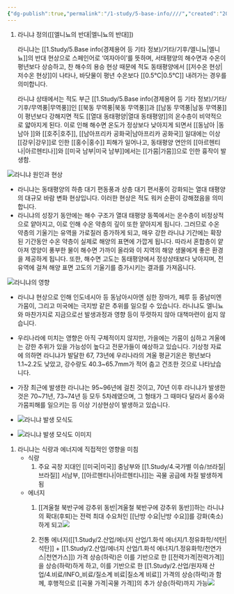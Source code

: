 ```yaml
---
{"dg-publish":true,"permalink":"/1-study/5-base-info////","created":"2024-11-20T21:02:30.064+09:00","updated":"2025-06-03T20:07:22.464+09:00"}
---
```


1. 라니냐 정의([[엘니뇨의 반대\|엘니뇨의 반대]])
	
	라니냐는 [[1.Study/5.Base info(경제용어 등 기타 정보)/기타/기후/엘니뇨\|엘니뇨]]의 반대 현상으로 스페인어로 ‘여자아이’를 뜻하며, 서태평양의 해수면과 수온이 평년보다 상승하고, 찬 해수의 용승 현상 때문에 적도 동태평양에서 [[저수온 현상\|저수온 현상]]이 나타나, 바닷물이 평년 수온보다 [[0.5℃\|0.5℃]] 내려가는 경우를 의미합니다.

	 라니냐 상태에서는 적도 부근 [[1.Study/5.Base info(경제용어 등 기타 정보)/기타/기후/무역풍\|무역풍]]인 [[북동 무역풍\|북동 무역풍]]과 [[남동 무역풍\|남동 무역풍]]이 평년보다 강해지면 적도 [[열대 동태평양\|열대 동태평양]]의 온수층이 비약적으로 얇아지게 된다. 이로 인해 해수면 온도가 정상보다 낮아지게 되면서 [[동남아 \|동남아 ]]와 [[호주\|호주]], [[남아프리카 공화국\|남아프리카 공화국]] 일대에는 이상 [[강우\|강우]]로 인한 [[홍수\|홍수]] 피해가 일어나고, 동태평양 연안의 [[아르헨티나\|아르헨티나]]와 [[미국 남부\|미국 남부]]에서는 [[가뭄\|가뭄]]으로 인한 흉작이 발생함. 


![라니냐 원인과 현상](https://www.gihoo.or.kr/portal/webzine/2010_spring/img/sub/h4_0203.gif)

- 라니냐는 동태평양의 하층 대기 편동풍과 상층 대기 편서풍이 강화되는 열대 태평양의 대규모 바람 변화 현상입니다. 이러한 현상은 적도 워커 순환이 강해졌음을 의미합니다.
- 라니냐의 성장기 동안에는 해수 구조가 열대 태평양 동쪽에서는 온수층이 비정상적으로 얕아지고, 이로 인해 수온 약층의 깊이 또한 얕아지게 됩니다. 그러므로 수온 약층의 기울기는 유역을 가로질러 증가하게 되고, 매우 강한 라니냐 기간에는 확장된 기간동안 수온 약층이 실제로 해양의 표면에 가깝게 됩니다. 따라서 혼합층이 얕아져 영양이 풍부한 물이 해수면 가까이 올라와 이 지역의 해양 생물에게 좋은 환경을 제공하게 됩니다. 또한, 해수면 고도는 동태평양에서 정상상태보다 낮아지며, 전 유역에 걸쳐 해양 표면 고도의 기울기를 증가시키는 결과를 가져옵니다.

![라니냐의 영향](https://www.gihoo.or.kr/portal/webzine/2010_spring/img/sub/h4_0204.gif)

- 라니냐 현상으로 인해 인도네시아 등 동남아시아엔 심한 장마가, 페루 등 중남미엔 가뭄이, 그리고 미국에는 극지방 같은 추위를 일으킬 수 있습니다. 라니냐도 엘니뇨와 마찬가지로 지금으로선 발생과정과 영향 등이 뚜렷하지 않아 대책마련이 쉽지 않습니다.
- 우리나라에 미치는 영향은 아직 구체적이지 않지만, 가을에는 가뭄이 심하고 겨울에는 강한 추위가 있을 가능성이 높다고 전문가들이 예상하고 있습니다. 기상청 자료에 의하면 라니냐가 발달한 67, 73년에 우리나라의 겨울 평균기온은 평년보다 1.1~2.2도 낮았고, 강수량도 40.3~65.7mm가 적어 춥고 건조한 것으로 나타났습니다.
- 가장 최근에 발생한 라니냐는 95~96년에 걸친 것이고, 70년 이후 라니냐가 발생한 것은 70~71년, 73~74년 등 모두 5차례였으며, 그 형태가 그 때마다 달라서 홍수와 가뭄피해를 일으키는 등 이상 기상현상이 발생하고 있습니다.

- ![라니냐 발생 모식도](https://www.gihoo.or.kr/portal/webzine/2010_spring/img/sub/s_title0203.gif)
- ![라니냐 발생 모식도 이미지](https://www.gihoo.or.kr/portal/webzine/2010_spring/img/sub/img0205.gif)

1. 라니냐는 식량과 에너지에 직접적인 영향을 미침
	- 식량
		1. 주요 곡창 지대인 [[미국\|미국]] 중남부와 [[1.Study/4.국가별 이슈/브라질\|브라질]] 서남부, [[아르헨티나\|아르헨티나]]는 곡물 공급에 차질 발생하게 됨
	- 에너지 
		1. [[겨울철 북반구에 강추위 동반\|겨울철 북반구에 강추위 동반]]하는 라니냐의 확대(후퇴)는 전력 최대 수요처인 [[난방 수요\|난방 수요]]를 강화(축소)하게 되고![](https://i.imgur.com/PvBCQiJ.png)
 
		2. 전통 에너지([[1.Study/2.산업/에너지 산업/1.화석 에너지/1.정유화학/석탄\|석탄]] + [[1.Study/2.산업/에너지 산업/1.화석 에너지/1.정유화학/천연가스\|천연가스]]) 가격 상승(하락)은 이를 기반으로 한 [[전력가격\|전력가격]]을 상승(하락)하게 하고, 이를 기반으로 한 [[1.Study/2.산업/원자재 산업/4.비료/INFO_비료/질소계 비료\|질소계 비료]] 가격의 상승(하락)과 함께, 후행적으로 [[곡물 가격\|곡물 가격]]의 추가 상승(하락)까지 가능![](https://i.imgur.com/g7mGAUs.png)

